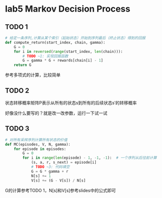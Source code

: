 # lab5 Markov Decision Process

## TODO 1

```python
# 给定一条序列,计算从某个索引（起始状态）开始到序列最后（终止状态）得到的回报
def compute_return(start_index, chain, gamma):
    G = 0
    for i in reversed(range(start_index, len(chain))):
        # TODO ~1: 实现回报函数
        G = gamma * G + rewards[chain[i] - 1]
    return G
```

参考多项式的计算，比较简单

## TODO 2

状态转移概率矩阵P表示从所有的状态s到所有的后续状态s′的转移概率

好像没什么要写的？就是改一改参数，运行一下试一试

## TODO 3

```python
# 对所有采样序列计算所有状态的价值
def MC(episodes, V, N, gamma):
    for episode in episodes:
        G = 0
        for i in range(len(episode) - 1, -1, -1):  # 一个序列从后往前计算
            (s, a, r, s_next) = episode[i]
            # TODO ~3: 代码填空
            G = G * gamma + r
            N[s] += 1
            V[s] += (G - V[s]) / N[s]
```

G的计算参考TODO 1，N[s]和V[s]参考slides中的公式即可
